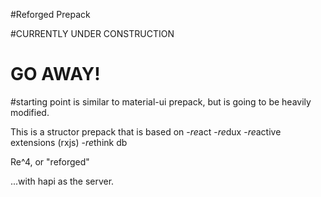 #Reforged Prepack

#CURRENTLY UNDER CONSTRUCTION
# GO AWAY!


#starting point is similar to material-ui prepack, but is going to be heavily modified.

This is a structor prepack that is based on
-*re*act
-*re*dux
-*re*active extensions (rxjs)
-*re*think db

Re^4, or "reforged"

...with hapi as the server.
